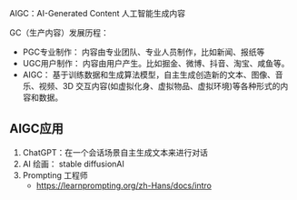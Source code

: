 
AIGC：AI-Generated Content 人工智能生成内容

GC（生产内容）发展历程：
* PGC专业制作： 内容由专业团队、专业人员制作，比如新闻、报纸等
* UGC用户制作： 内容由用户产生。比如掘金、微博、抖音、淘宝、咸鱼等。
* AIGC： 基于训练数据和生成算法模型，自主生成创造新的文本、图像、音乐、视频、3D 交互内容(如虚拟化身、虚拟物品、虚拟环境)等各种形式的内容和数据。

## AIGC应用
1. ChatGPT：在一个会话场景自主生成文本来进行对话
2. AI 绘画： stable diffusionAI
3. Prompting  工程师 
   * https://learnprompting.org/zh-Hans/docs/intro